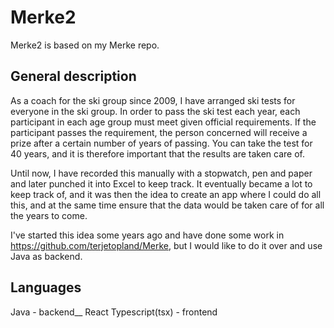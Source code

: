 # Merke2
Merke2 is based on my Merke repo.

## General description
As a coach for the ski group since 2009, I have arranged ski tests for everyone in the ski group. 
In order to pass the ski test each year, each participant in each age group must meet given official requirements. 
If the participant passes the requirement, the person concerned will receive a prize after a certain number of years of passing. 
You can take the test for 40 years, and it is therefore important that the results are taken care of.

Until now, I have recorded this manually with a stopwatch, pen and paper and later punched it into Excel to keep track. 
It eventually became a lot to keep track of, and it was then the idea to create an app where I could do all this, 
and at the same time ensure that the data would be taken care of for all the years to come.

I've started this idea some years ago and have done some work in https://github.com/terjetopland/Merke, but I would like to do it over and use Java as backend.

## Languages
Java - backend__
React Typescript(tsx) - frontend
